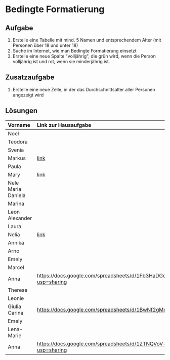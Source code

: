 # Bedingte Formatierung

## Aufgabe
1. Erstelle eine Tabelle mit mind. 5 Namen und entsprechendem Alter (mit Personen über 18 und unter 18)
2. Suche im Internet, wie man Bedingte Formatierung einsetzt
3. Erstelle eine neue Spalte "volljährig", die grün wird, wenn die Person volljährig ist und rot, wenn sie minderjährig ist.

## Zusatzaufgabe
1. Erstelle eine neue Zelle, in der das Durchschnittsalter aller Personen angezeigt wird

## Lösungen

| Vorname            | Link zur Hausaufgabe |
|:------------------ |:---- |
| Noel               |      |
| Teodora            |      |
| Svenia             |      |
| Markus             | [link](https://docs.google.com/spreadsheets/d/11JugE2-0XcoGLZ1D8f8ZgL5S1a9O9IOzITUwFBRxcgw/edit)    |
| Paula              |      |
| Mary               | [link](https://docs.google.com/spreadsheets/d/1K6OPk-Bv4lgQREvLBqzc_iC-oYbFy-TxtYAOCX0Xw1A/edit?usp=sharing) |
| Nele Maria Daniela |      |
| Marina             |      |
| Leon Alexander     |      |
| Laura              |      |
| Nelia              |[link](https://docs.google.com/spreadsheets/d/1UKKAf1dj4psUpKh2NMUhO_LGGXh7bXJLJA0_nhZGcdg/edit?usp=sharing)
| Annika             |      |
| Arno               |      |
| Emely              |      |
| Marcel             |      |
| Anna               |https://docs.google.com/spreadsheets/d/1Fb3HaDGe7DZ13Xe82ajVpROcWjtGdrfWCwD_OPZwEJw/edit?usp=sharing      |
| Therese            |      |
| Leonie             |      |
| Giulia Carina      | https://docs.google.com/spreadsheets/d/1BwNf2gMd_z0AeFSOIBaX9zv0cqjXqeUUAyv4XLmocz0/edit#gid=0     |
| Emely              |      |
| Lena-Marie         |      |
| Anna               | https://docs.google.com/spreadsheets/d/1ZTNQVoV-kJ3jpcy5Q0LSYIGSggZh7VbRQ707RDf9Lf0/edit?usp=sharing     |
